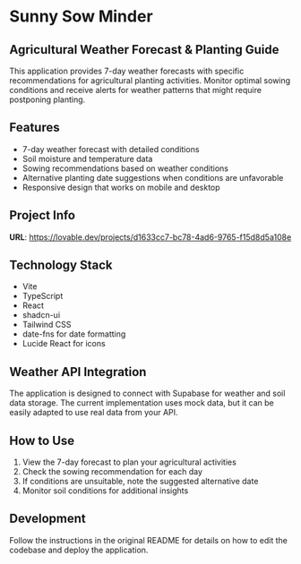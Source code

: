 
# Sunny Sow Minder

## Agricultural Weather Forecast & Planting Guide

This application provides 7-day weather forecasts with specific recommendations for agricultural planting activities. Monitor optimal sowing conditions and receive alerts for weather patterns that might require postponing planting.

## Features

- 7-day weather forecast with detailed conditions
- Soil moisture and temperature data
- Sowing recommendations based on weather conditions
- Alternative planting date suggestions when conditions are unfavorable
- Responsive design that works on mobile and desktop

## Project Info

**URL**: https://lovable.dev/projects/d1633cc7-bc78-4ad6-9765-f15d8d5a108e

## Technology Stack

- Vite
- TypeScript
- React
- shadcn-ui
- Tailwind CSS
- date-fns for date formatting
- Lucide React for icons

## Weather API Integration

The application is designed to connect with Supabase for weather and soil data storage. The current implementation uses mock data, but it can be easily adapted to use real data from your API.

## How to Use

1. View the 7-day forecast to plan your agricultural activities
2. Check the sowing recommendation for each day
3. If conditions are unsuitable, note the suggested alternative date
4. Monitor soil conditions for additional insights

## Development

Follow the instructions in the original README for details on how to edit the codebase and deploy the application.

